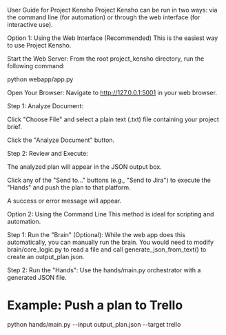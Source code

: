 User Guide for Project Kensho
Project Kensho can be run in two ways: via the command line (for automation) or through the web interface (for interactive use).

Option 1: Using the Web Interface (Recommended)
This is the easiest way to use Project Kensho.

Start the Web Server:
From the root project_kensho directory, run the following command:

python webapp/app.py

Open Your Browser:
Navigate to http://127.0.0.1:5001 in your web browser.

Step 1: Analyze Document:

Click "Choose File" and select a plain text (.txt) file containing your project brief.

Click the "Analyze Document" button.

Step 2: Review and Execute:

The analyzed plan will appear in the JSON output box.

Click any of the "Send to..." buttons (e.g., "Send to Jira") to execute the "Hands" and push the plan to that platform.

A success or error message will appear.

Option 2: Using the Command Line
This method is ideal for scripting and automation.

Step 1: Run the "Brain" (Optional):
While the web app does this automatically, you can manually run the brain. You would need to modify brain/core_logic.py to read a file and call generate_json_from_text() to create an output_plan.json.

Step 2: Run the "Hands":
Use the hands/main.py orchestrator with a generated JSON file.

# Example: Push a plan to Trello
python hands/main.py --input output_plan.json --target trello
